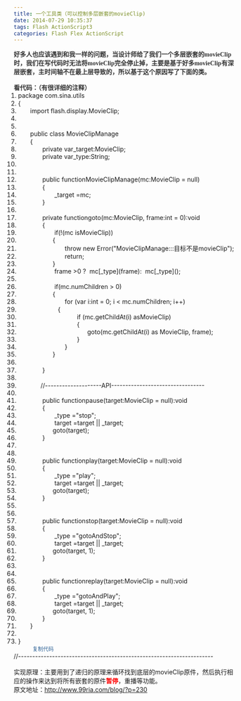 ```yaml
---
title: 一个工具类（可以控制多层嵌套的movieClip)
date: 2014-07-29 10:35:37
tags: Flash ActionScript3
categories: Flash Flex ActionScript
---
```


<!--more-->


<div id="sina_keyword_ad_area2" class="articalContent   "><strong><span style="font-family:Tahoma; color:#333333">好多人也应该遇到和我一样的问题，当设计师给了我们一个多层嵌套的movieClip时，我们在写代码时无法将movieClip完全停止掉，主要是基于好多movieClip有深层嵌套，主时间轴不在最上层导致的，所以基于这个原因写了下面的类。<br style="word-wrap:break-word">
<br style="word-wrap:break-word">
看代码：（有很详细的注释）</span></strong>
<div style="">
<div style="word-wrap:break-word">
<ol style="word-wrap:break-word; padding-bottom:0px!important; padding-top:0px!important; padding-left:0px!important; margin:0px 0px 0px 10px; padding-right:0px!important">
<li style="">package com.sina.utils<span style="font-family:Consolas"><span>&nbsp;<wbr></span><br style="word-wrap:break-word">
</span></li><li style="">{<br style="word-wrap:break-word">
</li><li style="">&nbsp;<wbr> &nbsp;<wbr> &nbsp;<wbr>&nbsp;<wbr> import flash.display.MovieClip;<br style="word-wrap:break-word">
</li><li style="">&nbsp;<wbr> &nbsp;<wbr> &nbsp;<wbr>&nbsp;<wbr><span style="font-family:Consolas"><span>&nbsp;<wbr></span><br style="word-wrap:break-word">
</span></li><li style="">&nbsp;<wbr> &nbsp;<wbr> &nbsp;<wbr>&nbsp;<wbr><br style="word-wrap:break-word">
</li><li style="">&nbsp;<wbr> &nbsp;<wbr> &nbsp;<wbr>&nbsp;<wbr> public class MovieClipManage<span style="font-family:Consolas"><span>&nbsp;<wbr></span><br style="word-wrap:break-word">
</span></li><li style="">&nbsp;<wbr> &nbsp;<wbr> &nbsp;<wbr>&nbsp;<wbr> {<br style="word-wrap:break-word">
</li><li style="">&nbsp;<wbr> &nbsp;<wbr> &nbsp;<wbr>&nbsp;<wbr> &nbsp;<wbr> &nbsp;<wbr>&nbsp;<wbr> &nbsp;<wbr> private var_target:MovieClip;<br style="word-wrap:break-word">
</li><li style="">&nbsp;<wbr> &nbsp;<wbr> &nbsp;<wbr>&nbsp;<wbr> &nbsp;<wbr> &nbsp;<wbr>&nbsp;<wbr> &nbsp;<wbr> private var_type:String;<br style="word-wrap:break-word">
</li><li style="">&nbsp;<wbr> &nbsp;<wbr> &nbsp;<wbr>&nbsp;<wbr> &nbsp;<wbr> &nbsp;<wbr>&nbsp;<wbr> &nbsp;<wbr><span style="font-family:Consolas"><span>&nbsp;<wbr></span><br style="word-wrap:break-word">
</span></li><li style="">&nbsp;<wbr> &nbsp;<wbr> &nbsp;<wbr>&nbsp;<wbr> &nbsp;<wbr> &nbsp;<wbr>&nbsp;<wbr> &nbsp;<wbr><br style="word-wrap:break-word">
</li><li style="">&nbsp;<wbr> &nbsp;<wbr> &nbsp;<wbr>&nbsp;<wbr> &nbsp;<wbr> &nbsp;<wbr>&nbsp;<wbr> &nbsp;<wbr> public functionMovieClipManage(mc:MovieClip = null)<span style="font-family:Consolas"><span>&nbsp;<wbr></span><br style="word-wrap:break-word">
</span></li><li style="">&nbsp;<wbr> &nbsp;<wbr> &nbsp;<wbr>&nbsp;<wbr> &nbsp;<wbr> &nbsp;<wbr>&nbsp;<wbr> &nbsp;<wbr> {<br style="word-wrap:break-word">
</li><li style="">&nbsp;<wbr> &nbsp;<wbr> &nbsp;<wbr>&nbsp;<wbr> &nbsp;<wbr> &nbsp;<wbr>&nbsp;<wbr> &nbsp;<wbr> &nbsp;<wbr>&nbsp;<wbr> &nbsp;<wbr> &nbsp;<wbr> _target =mc;<br style="word-wrap:break-word">
</li><li style="">&nbsp;<wbr> &nbsp;<wbr> &nbsp;<wbr>&nbsp;<wbr> &nbsp;<wbr> &nbsp;<wbr>&nbsp;<wbr> &nbsp;<wbr> }<br style="word-wrap:break-word">
</li><li style="">&nbsp;<wbr> &nbsp;<wbr> &nbsp;<wbr>&nbsp;<wbr> &nbsp;<wbr> &nbsp;<wbr>&nbsp;<wbr> &nbsp;<wbr><span style="font-family:Consolas"><span>&nbsp;<wbr></span><br style="word-wrap:break-word">
</span></li><li style="">&nbsp;<wbr> &nbsp;<wbr> &nbsp;<wbr>&nbsp;<wbr> &nbsp;<wbr> &nbsp;<wbr>&nbsp;<wbr> &nbsp;<wbr> private functiongoto(mc:MovieClip, frame:int = 0):void<br style="word-wrap:break-word">
</li><li style="">&nbsp;<wbr> &nbsp;<wbr> &nbsp;<wbr>&nbsp;<wbr> &nbsp;<wbr> &nbsp;<wbr>&nbsp;<wbr> &nbsp;<wbr> {<br style="word-wrap:break-word">
</li><li style="">&nbsp;<wbr> &nbsp;<wbr> &nbsp;<wbr>&nbsp;<wbr> &nbsp;<wbr> &nbsp;<wbr>&nbsp;<wbr> &nbsp;<wbr> &nbsp;<wbr>&nbsp;<wbr> &nbsp;<wbr> &nbsp;<wbr> if(!(mc isMovieClip))<br style="word-wrap:break-word">
</li><li style="">&nbsp;<wbr> &nbsp;<wbr> &nbsp;<wbr>&nbsp;<wbr> &nbsp;<wbr> &nbsp;<wbr>&nbsp;<wbr> &nbsp;<wbr> &nbsp;<wbr>&nbsp;<wbr> &nbsp;<wbr> &nbsp;<wbr>{<br style="word-wrap:break-word">
</li><li style="">&nbsp;<wbr> &nbsp;<wbr> &nbsp;<wbr>&nbsp;<wbr> &nbsp;<wbr> &nbsp;<wbr>&nbsp;<wbr> &nbsp;<wbr> &nbsp;<wbr>&nbsp;<wbr> &nbsp;<wbr> &nbsp;<wbr>&nbsp;<wbr> &nbsp;<wbr> &nbsp;<wbr>&nbsp;<wbr> throw new Error(&quot;MovieClipManage:::目标不是movieClip&quot;);<br style="word-wrap:break-word">
</li><li style="">&nbsp;<wbr> &nbsp;<wbr> &nbsp;<wbr>&nbsp;<wbr> &nbsp;<wbr> &nbsp;<wbr>&nbsp;<wbr> &nbsp;<wbr> &nbsp;<wbr>&nbsp;<wbr> &nbsp;<wbr> &nbsp;<wbr>&nbsp;<wbr> &nbsp;<wbr> &nbsp;<wbr>&nbsp;<wbr> return;<br style="word-wrap:break-word">
</li><li style="">&nbsp;<wbr> &nbsp;<wbr> &nbsp;<wbr>&nbsp;<wbr> &nbsp;<wbr> &nbsp;<wbr>&nbsp;<wbr> &nbsp;<wbr> &nbsp;<wbr>&nbsp;<wbr> &nbsp;<wbr> &nbsp;<wbr>}<br style="word-wrap:break-word">
</li><li style="">&nbsp;<wbr> &nbsp;<wbr> &nbsp;<wbr>&nbsp;<wbr> &nbsp;<wbr> &nbsp;<wbr>&nbsp;<wbr> &nbsp;<wbr> &nbsp;<wbr>&nbsp;<wbr> &nbsp;<wbr> &nbsp;<wbr> frame &gt;0 ?&nbsp;<wbr>&nbsp;<wbr>mc[_type](frame):&nbsp;<wbr>&nbsp;<wbr>mc[_type]();<br style="word-wrap:break-word">
</li><li style="">&nbsp;<wbr> &nbsp;<wbr> &nbsp;<wbr>&nbsp;<wbr> &nbsp;<wbr> &nbsp;<wbr>&nbsp;<wbr> &nbsp;<wbr> &nbsp;<wbr>&nbsp;<wbr> &nbsp;<wbr> &nbsp;<wbr><span style="font-family:Consolas"><span>&nbsp;<wbr></span><br style="word-wrap:break-word">
</span></li><li style="">&nbsp;<wbr> &nbsp;<wbr> &nbsp;<wbr>&nbsp;<wbr> &nbsp;<wbr> &nbsp;<wbr>&nbsp;<wbr> &nbsp;<wbr> &nbsp;<wbr>&nbsp;<wbr> &nbsp;<wbr> &nbsp;<wbr> if(mc.numChildren &gt; 0)<br style="word-wrap:break-word">
</li><li style="">&nbsp;<wbr> &nbsp;<wbr> &nbsp;<wbr>&nbsp;<wbr> &nbsp;<wbr> &nbsp;<wbr>&nbsp;<wbr> &nbsp;<wbr> &nbsp;<wbr>&nbsp;<wbr> &nbsp;<wbr> &nbsp;<wbr>{<br style="word-wrap:break-word">
</li><li style="">&nbsp;<wbr> &nbsp;<wbr> &nbsp;<wbr>&nbsp;<wbr> &nbsp;<wbr> &nbsp;<wbr>&nbsp;<wbr> &nbsp;<wbr> &nbsp;<wbr>&nbsp;<wbr> &nbsp;<wbr> &nbsp;<wbr>&nbsp;<wbr> &nbsp;<wbr> &nbsp;<wbr>&nbsp;<wbr> for (var i:int = 0; i &lt; mc.numChildren; i&#43;&#43;)<span style="font-family:Consolas"><span>&nbsp;<wbr></span><br style="word-wrap:break-word">
</span></li><li style="">&nbsp;<wbr> &nbsp;<wbr> &nbsp;<wbr>&nbsp;<wbr> &nbsp;<wbr> &nbsp;<wbr>&nbsp;<wbr> &nbsp;<wbr> &nbsp;<wbr>&nbsp;<wbr> &nbsp;<wbr>&nbsp;<wbr>&nbsp;<wbr>&nbsp;<wbr>&nbsp;<wbr>&nbsp;<wbr>{<br style="word-wrap:break-word">
</li><li style="">&nbsp;<wbr> &nbsp;<wbr> &nbsp;<wbr>&nbsp;<wbr> &nbsp;<wbr> &nbsp;<wbr>&nbsp;<wbr> &nbsp;<wbr> &nbsp;<wbr>&nbsp;<wbr> &nbsp;<wbr> &nbsp;<wbr>&nbsp;<wbr> &nbsp;<wbr> &nbsp;<wbr>&nbsp;<wbr> &nbsp;<wbr> &nbsp;<wbr>&nbsp;<wbr> &nbsp;<wbr> if (mc.getChildAt(i) asMovieClip)<br style="word-wrap:break-word">
</li><li style="">&nbsp;<wbr> &nbsp;<wbr> &nbsp;<wbr>&nbsp;<wbr> &nbsp;<wbr> &nbsp;<wbr>&nbsp;<wbr> &nbsp;<wbr> &nbsp;<wbr>&nbsp;<wbr> &nbsp;<wbr> &nbsp;<wbr>&nbsp;<wbr> &nbsp;<wbr> &nbsp;<wbr>&nbsp;<wbr> &nbsp;<wbr> &nbsp;<wbr>&nbsp;<wbr> &nbsp;<wbr> {<br style="word-wrap:break-word">
</li><li style="">&nbsp;<wbr> &nbsp;<wbr> &nbsp;<wbr>&nbsp;<wbr> &nbsp;<wbr> &nbsp;<wbr>&nbsp;<wbr> &nbsp;<wbr> &nbsp;<wbr>&nbsp;<wbr> &nbsp;<wbr> &nbsp;<wbr>&nbsp;<wbr> &nbsp;<wbr> &nbsp;<wbr>&nbsp;<wbr> &nbsp;<wbr> &nbsp;<wbr>&nbsp;<wbr> &nbsp;<wbr> &nbsp;<wbr>&nbsp;<wbr> &nbsp;<wbr> &nbsp;<wbr>goto(mc.getChildAt(i) as MovieClip, frame);<br style="word-wrap:break-word">
</li><li style="">&nbsp;<wbr> &nbsp;<wbr> &nbsp;<wbr>&nbsp;<wbr> &nbsp;<wbr> &nbsp;<wbr>&nbsp;<wbr> &nbsp;<wbr> &nbsp;<wbr>&nbsp;<wbr> &nbsp;<wbr> &nbsp;<wbr>&nbsp;<wbr> &nbsp;<wbr> &nbsp;<wbr>&nbsp;<wbr> &nbsp;<wbr> &nbsp;<wbr>&nbsp;<wbr> &nbsp;<wbr> }<br style="word-wrap:break-word">
</li><li style="">&nbsp;<wbr> &nbsp;<wbr> &nbsp;<wbr>&nbsp;<wbr> &nbsp;<wbr> &nbsp;<wbr>&nbsp;<wbr> &nbsp;<wbr> &nbsp;<wbr>&nbsp;<wbr> &nbsp;<wbr> &nbsp;<wbr>&nbsp;<wbr> &nbsp;<wbr> &nbsp;<wbr>&nbsp;<wbr> }<br style="word-wrap:break-word">
</li><li style="">&nbsp;<wbr> &nbsp;<wbr> &nbsp;<wbr>&nbsp;<wbr> &nbsp;<wbr> &nbsp;<wbr>&nbsp;<wbr> &nbsp;<wbr> &nbsp;<wbr>&nbsp;<wbr> &nbsp;<wbr> &nbsp;<wbr>}<span style="font-family:Consolas"><span>&nbsp;<wbr></span><br style="word-wrap:break-word">
</span></li><li style="">&nbsp;<wbr> &nbsp;<wbr> &nbsp;<wbr>&nbsp;<wbr> &nbsp;<wbr> &nbsp;<wbr>&nbsp;<wbr> &nbsp;<wbr> &nbsp;<wbr>&nbsp;<wbr> &nbsp;<wbr> &nbsp;<wbr><span style="font-family:Consolas"><span>&nbsp;<wbr></span><br style="word-wrap:break-word">
</span></li><li style="">&nbsp;<wbr> &nbsp;<wbr> &nbsp;<wbr>&nbsp;<wbr> &nbsp;<wbr> &nbsp;<wbr>&nbsp;<wbr> &nbsp;<wbr> }<br style="word-wrap:break-word">
</li><li style="">&nbsp;<wbr> &nbsp;<wbr> &nbsp;<wbr>&nbsp;<wbr> &nbsp;<wbr> &nbsp;<wbr>&nbsp;<wbr> &nbsp;<wbr><span style="font-family:Consolas"><span>&nbsp;<wbr></span><br style="word-wrap:break-word">
</span></li><li style="">&nbsp;<wbr> &nbsp;<wbr> &nbsp;<wbr>&nbsp;<wbr> &nbsp;<wbr> &nbsp;<wbr>&nbsp;<wbr> &nbsp;<wbr>//--------------------API---------------------------------<br style="word-wrap:break-word">
</li><li style="">&nbsp;<wbr> &nbsp;<wbr> &nbsp;<wbr>&nbsp;<wbr> &nbsp;<wbr> &nbsp;<wbr>&nbsp;<wbr> &nbsp;<wbr><br style="word-wrap:break-word">
</li><li style="">&nbsp;<wbr> &nbsp;<wbr> &nbsp;<wbr>&nbsp;<wbr> &nbsp;<wbr> &nbsp;<wbr>&nbsp;<wbr> &nbsp;<wbr> public functionpause(target:MovieClip = null):void<br style="word-wrap:break-word">
</li><li style="">&nbsp;<wbr> &nbsp;<wbr> &nbsp;<wbr>&nbsp;<wbr> &nbsp;<wbr> &nbsp;<wbr>&nbsp;<wbr> &nbsp;<wbr> {<br style="word-wrap:break-word">
</li><li style="">&nbsp;<wbr> &nbsp;<wbr> &nbsp;<wbr>&nbsp;<wbr> &nbsp;<wbr> &nbsp;<wbr>&nbsp;<wbr> &nbsp;<wbr> &nbsp;<wbr>&nbsp;<wbr> &nbsp;<wbr> &nbsp;<wbr> _type =&quot;stop&quot;;<br style="word-wrap:break-word">
</li><li style="">&nbsp;<wbr> &nbsp;<wbr> &nbsp;<wbr>&nbsp;<wbr> &nbsp;<wbr> &nbsp;<wbr>&nbsp;<wbr> &nbsp;<wbr> &nbsp;<wbr>&nbsp;<wbr> &nbsp;<wbr> &nbsp;<wbr> target =target || _target;<br style="word-wrap:break-word">
</li><li style="">&nbsp;<wbr> &nbsp;<wbr> &nbsp;<wbr>&nbsp;<wbr> &nbsp;<wbr> &nbsp;<wbr>&nbsp;<wbr> &nbsp;<wbr> &nbsp;<wbr>&nbsp;<wbr> &nbsp;<wbr> &nbsp;<wbr>goto(target);<br style="word-wrap:break-word">
</li><li style="">&nbsp;<wbr> &nbsp;<wbr> &nbsp;<wbr>&nbsp;<wbr> &nbsp;<wbr> &nbsp;<wbr>&nbsp;<wbr> &nbsp;<wbr> }<br style="word-wrap:break-word">
</li><li style="">&nbsp;<wbr> &nbsp;<wbr> &nbsp;<wbr>&nbsp;<wbr> &nbsp;<wbr> &nbsp;<wbr>&nbsp;<wbr> &nbsp;<wbr><span style="font-family:Consolas"><span>&nbsp;<wbr></span><br style="word-wrap:break-word">
</span></li><li style="">&nbsp;<wbr> &nbsp;<wbr> &nbsp;<wbr>&nbsp;<wbr> &nbsp;<wbr> &nbsp;<wbr>&nbsp;<wbr> &nbsp;<wbr><br style="word-wrap:break-word">
</li><li style="">&nbsp;<wbr> &nbsp;<wbr> &nbsp;<wbr>&nbsp;<wbr> &nbsp;<wbr> &nbsp;<wbr>&nbsp;<wbr> &nbsp;<wbr> public functionplay(target:MovieClip = null):void<br style="word-wrap:break-word">
</li><li style="">&nbsp;<wbr> &nbsp;<wbr> &nbsp;<wbr>&nbsp;<wbr> &nbsp;<wbr> &nbsp;<wbr>&nbsp;<wbr> &nbsp;<wbr> {<br style="word-wrap:break-word">
</li><li style="">&nbsp;<wbr> &nbsp;<wbr> &nbsp;<wbr>&nbsp;<wbr> &nbsp;<wbr> &nbsp;<wbr>&nbsp;<wbr> &nbsp;<wbr> &nbsp;<wbr>&nbsp;<wbr> &nbsp;<wbr> &nbsp;<wbr> _type =&quot;play&quot;;<br style="word-wrap:break-word">
</li><li style="">&nbsp;<wbr> &nbsp;<wbr> &nbsp;<wbr>&nbsp;<wbr> &nbsp;<wbr> &nbsp;<wbr>&nbsp;<wbr> &nbsp;<wbr> &nbsp;<wbr>&nbsp;<wbr> &nbsp;<wbr> &nbsp;<wbr> target =target || _target;<br style="word-wrap:break-word">
</li><li style="">&nbsp;<wbr> &nbsp;<wbr> &nbsp;<wbr>&nbsp;<wbr> &nbsp;<wbr> &nbsp;<wbr>&nbsp;<wbr> &nbsp;<wbr> &nbsp;<wbr>&nbsp;<wbr> &nbsp;<wbr> &nbsp;<wbr>goto(target);<br style="word-wrap:break-word">
</li><li style="">&nbsp;<wbr> &nbsp;<wbr> &nbsp;<wbr>&nbsp;<wbr> &nbsp;<wbr> &nbsp;<wbr>&nbsp;<wbr> &nbsp;<wbr> }<br style="word-wrap:break-word">
</li><li style="">&nbsp;<wbr> &nbsp;<wbr> &nbsp;<wbr>&nbsp;<wbr> &nbsp;<wbr> &nbsp;<wbr>&nbsp;<wbr> &nbsp;<wbr><span style="font-family:Consolas"><span>&nbsp;<wbr></span><br style="word-wrap:break-word">
</span></li><li style="">&nbsp;<wbr> &nbsp;<wbr> &nbsp;<wbr>&nbsp;<wbr> &nbsp;<wbr> &nbsp;<wbr>&nbsp;<wbr> &nbsp;<wbr><br style="word-wrap:break-word">
</li><li style="">&nbsp;<wbr> &nbsp;<wbr> &nbsp;<wbr>&nbsp;<wbr> &nbsp;<wbr> &nbsp;<wbr>&nbsp;<wbr> &nbsp;<wbr> public functionstop(target:MovieClip = null):void<br style="word-wrap:break-word">
</li><li style="">&nbsp;<wbr> &nbsp;<wbr> &nbsp;<wbr>&nbsp;<wbr> &nbsp;<wbr> &nbsp;<wbr>&nbsp;<wbr> &nbsp;<wbr> {<br style="word-wrap:break-word">
</li><li style="">&nbsp;<wbr> &nbsp;<wbr> &nbsp;<wbr>&nbsp;<wbr> &nbsp;<wbr> &nbsp;<wbr>&nbsp;<wbr> &nbsp;<wbr> &nbsp;<wbr>&nbsp;<wbr> &nbsp;<wbr> &nbsp;<wbr> _type =&quot;gotoAndStop&quot;;<br style="word-wrap:break-word">
</li><li style="">&nbsp;<wbr> &nbsp;<wbr> &nbsp;<wbr>&nbsp;<wbr> &nbsp;<wbr> &nbsp;<wbr>&nbsp;<wbr> &nbsp;<wbr> &nbsp;<wbr>&nbsp;<wbr> &nbsp;<wbr> &nbsp;<wbr> target =target || _target;<br style="word-wrap:break-word">
</li><li style="">&nbsp;<wbr> &nbsp;<wbr> &nbsp;<wbr>&nbsp;<wbr> &nbsp;<wbr> &nbsp;<wbr>&nbsp;<wbr> &nbsp;<wbr> &nbsp;<wbr>&nbsp;<wbr> &nbsp;<wbr> &nbsp;<wbr>goto(target, 1);<br style="word-wrap:break-word">
</li><li style="">&nbsp;<wbr> &nbsp;<wbr> &nbsp;<wbr>&nbsp;<wbr> &nbsp;<wbr> &nbsp;<wbr>&nbsp;<wbr> &nbsp;<wbr> }<br style="word-wrap:break-word">
</li><li style="">&nbsp;<wbr> &nbsp;<wbr> &nbsp;<wbr>&nbsp;<wbr> &nbsp;<wbr> &nbsp;<wbr>&nbsp;<wbr> &nbsp;<wbr><span style="font-family:Consolas"><span>&nbsp;<wbr></span><br style="word-wrap:break-word">
</span></li><li style="">&nbsp;<wbr> &nbsp;<wbr> &nbsp;<wbr>&nbsp;<wbr> &nbsp;<wbr> &nbsp;<wbr>&nbsp;<wbr> &nbsp;<wbr><br style="word-wrap:break-word">
</li><li style="">&nbsp;<wbr> &nbsp;<wbr> &nbsp;<wbr>&nbsp;<wbr> &nbsp;<wbr> &nbsp;<wbr>&nbsp;<wbr> &nbsp;<wbr> public functionreplay(target:MovieClip = null):void<br style="word-wrap:break-word">
</li><li style="">&nbsp;<wbr> &nbsp;<wbr> &nbsp;<wbr>&nbsp;<wbr> &nbsp;<wbr> &nbsp;<wbr>&nbsp;<wbr> &nbsp;<wbr> {<br style="word-wrap:break-word">
</li><li style="">&nbsp;<wbr> &nbsp;<wbr> &nbsp;<wbr>&nbsp;<wbr> &nbsp;<wbr> &nbsp;<wbr>&nbsp;<wbr> &nbsp;<wbr> &nbsp;<wbr>&nbsp;<wbr> &nbsp;<wbr> &nbsp;<wbr> _type =&quot;gotoAndPlay&quot;;<br style="word-wrap:break-word">
</li><li style="">&nbsp;<wbr> &nbsp;<wbr> &nbsp;<wbr>&nbsp;<wbr> &nbsp;<wbr> &nbsp;<wbr>&nbsp;<wbr> &nbsp;<wbr> &nbsp;<wbr>&nbsp;<wbr> &nbsp;<wbr> &nbsp;<wbr> target =target || _target;<br style="word-wrap:break-word">
</li><li style="">&nbsp;<wbr> &nbsp;<wbr> &nbsp;<wbr>&nbsp;<wbr> &nbsp;<wbr> &nbsp;<wbr>&nbsp;<wbr> &nbsp;<wbr> &nbsp;<wbr>&nbsp;<wbr> &nbsp;<wbr> &nbsp;<wbr>goto(target, 1);<br style="word-wrap:break-word">
</li><li style="">&nbsp;<wbr> &nbsp;<wbr> &nbsp;<wbr>&nbsp;<wbr> &nbsp;<wbr> &nbsp;<wbr>&nbsp;<wbr> &nbsp;<wbr> }<br style="word-wrap:break-word">
</li><li style="">&nbsp;<wbr> &nbsp;<wbr> &nbsp;<wbr>&nbsp;<wbr> }<br style="word-wrap:break-word">
</li><li style="">&nbsp;<wbr> &nbsp;<wbr> &nbsp;<wbr>&nbsp;<wbr><span style="font-family:Consolas"><span>&nbsp;<wbr></span><br style="word-wrap:break-word">
</span></li><li style="">}</li></ol>
</div>
<em style="word-wrap:break-word; font-size:12px; color:rgb(51,102,153)!important; font-style:normal; margin-left:43px">复制代码</em></div>
<span style="">//---------------------------------------------------------------------</span><br style="">
<br style="">
<span style="">实现原理：主要用到了递归的原理来循环找到底层的movieClip原件，然后执行相应的操作来达到将所有嵌套的原件</span><strong style=""><span style="color:#ff0000; word-wrap:break-word">暂停</span></strong><span style="">，重播等功能。</span><br style="">
<span style="">原文地址：</span><a target="_blank" href="http://www.99ria.com/blog/?p=230" target="_blank">http://www.99ria.com/blog/?p=230</a></div>
